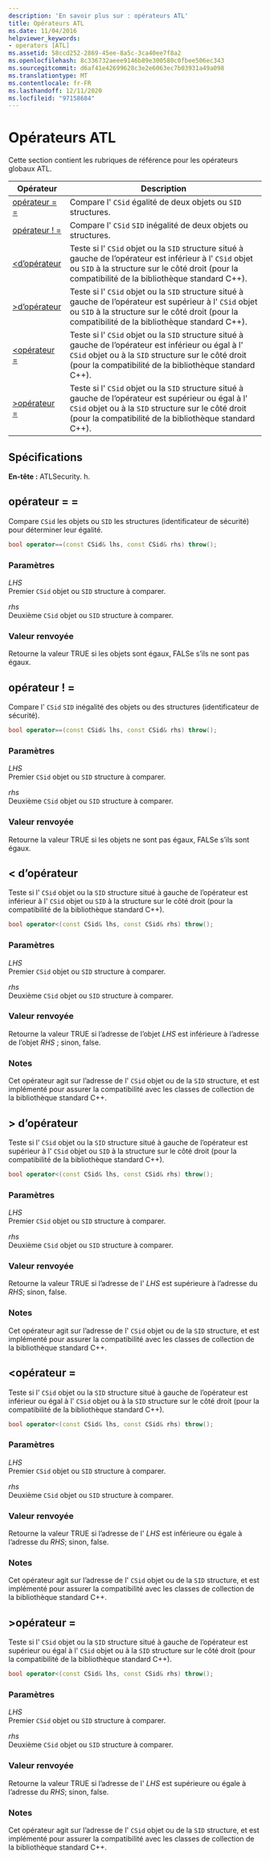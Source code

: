 ```yaml
---
description: 'En savoir plus sur : opérateurs ATL'
title: Opérateurs ATL
ms.date: 11/04/2016
helpviewer_keywords:
- operators [ATL]
ms.assetid: 58ccd252-2869-45ee-8a5c-3ca40ee7f8a2
ms.openlocfilehash: 8c336732aeee9146b89e300580c0fbee506ec343
ms.sourcegitcommit: d6af41e42699628c3e2e6063ec7b03931a49a098
ms.translationtype: MT
ms.contentlocale: fr-FR
ms.lasthandoff: 12/11/2020
ms.locfileid: "97158684"
---
```

# <a name="atl-operators"></a>Opérateurs ATL

Cette section contient les rubriques de référence pour les opérateurs globaux ATL.

|Opérateur|Description|
|--------------|-----------------|
|[opérateur = =](#operator_eq_eq)|Compare l' `CSid` égalité de deux objets ou `SID` structures.|
|[opérateur ! =](#operator_neq)|Compare l' `CSid` `SID` inégalité de deux objets ou structures.|
|[<d’opérateur ](#operator_lt)|Teste si l' `CSid` objet ou la `SID` structure situé à gauche de l’opérateur est inférieur à l' `CSid` objet ou `SID` à la structure sur le côté droit (pour la compatibilité de la bibliothèque standard C++).|
|[>d’opérateur ](#operator_gt)|Teste si l' `CSid` objet ou la `SID` structure situé à gauche de l’opérateur est supérieur à l' `CSid` objet ou `SID` à la structure sur le côté droit (pour la compatibilité de la bibliothèque standard C++).|
|[<opérateur =](#operator_lt__eq)|Teste si l' `CSid` objet ou la `SID` structure situé à gauche de l’opérateur est inférieur ou égal à l' `CSid` objet ou à la `SID` structure sur le côté droit (pour la compatibilité de la bibliothèque standard C++).|
|[>opérateur =](#operator_gt__eq)|Teste si l' `CSid` objet ou la `SID` structure situé à gauche de l’opérateur est supérieur ou égal à l' `CSid` objet ou à la `SID` structure sur le côté droit (pour la compatibilité de la bibliothèque standard C++).|

## <a name="requirements"></a>Spécifications

**En-tête :** ATLSecurity. h.

## <a name="operator-"></a><a name="operator_eq_eq"></a> opérateur = =

Compare `CSid` les objets ou `SID` les structures (identificateur de sécurité) pour déterminer leur égalité.

```cpp
bool operator==(const CSid& lhs, const CSid& rhs) throw();
```

### <a name="parameters"></a>Paramètres

*LHS*<br/>
Premier `CSid` objet ou `SID` structure à comparer.

*rhs*<br/>
Deuxième `CSid` objet ou `SID` structure à comparer.

### <a name="return-value"></a>Valeur renvoyée

Retourne la valeur TRUE si les objets sont égaux, FALSe s’ils ne sont pas égaux.

## <a name="operator-"></a><a name="operator_neq"></a> opérateur ! =

Compare l' `CSid` `SID` inégalité des objets ou des structures (identificateur de sécurité).

```cpp
bool operator==(const CSid& lhs, const CSid& rhs) throw();
```

### <a name="parameters"></a>Paramètres

*LHS*<br/>
Premier `CSid` objet ou `SID` structure à comparer.

*rhs*<br/>
Deuxième `CSid` objet ou `SID` structure à comparer.

### <a name="return-value"></a>Valeur renvoyée

Retourne la valeur TRUE si les objets ne sont pas égaux, FALSe s’ils sont égaux.

## <a name="operator-"></a><a name="operator_lt"></a> < d’opérateur

Teste si l' `CSid` objet ou la `SID` structure situé à gauche de l’opérateur est inférieur à l' `CSid` objet ou `SID` à la structure sur le côté droit (pour la compatibilité de la bibliothèque standard C++).

```cpp
bool operator<(const CSid& lhs, const CSid& rhs) throw();
```

### <a name="parameters"></a>Paramètres

*LHS*<br/>
Premier `CSid` objet ou `SID` structure à comparer.

*rhs*<br/>
Deuxième `CSid` objet ou `SID` structure à comparer.

### <a name="return-value"></a>Valeur renvoyée

Retourne la valeur TRUE si l’adresse de l’objet *LHS* est inférieure à l’adresse de l’objet *RHS* ; sinon, false.

### <a name="remarks"></a>Notes

Cet opérateur agit sur l’adresse de l' `CSid` objet ou de la `SID` structure, et est implémenté pour assurer la compatibilité avec les classes de collection de la bibliothèque standard C++.

## <a name="operator-"></a><a name="operator_gt"></a> > d’opérateur

Teste si l' `CSid` objet ou la `SID` structure situé à gauche de l’opérateur est supérieur à l' `CSid` objet ou `SID` à la structure sur le côté droit (pour la compatibilité de la bibliothèque standard C++).

```cpp
bool operator<(const CSid& lhs, const CSid& rhs) throw();
```

### <a name="parameters"></a>Paramètres

*LHS*<br/>
Premier `CSid` objet ou `SID` structure à comparer.

*rhs*<br/>
Deuxième `CSid` objet ou `SID` structure à comparer.

### <a name="return-value"></a>Valeur renvoyée

Retourne la valeur TRUE si l’adresse de l' *LHS* est supérieure à l’adresse du *RHS*; sinon, false.

### <a name="remarks"></a>Notes

Cet opérateur agit sur l’adresse de l' `CSid` objet ou de la `SID` structure, et est implémenté pour assurer la compatibilité avec les classes de collection de la bibliothèque standard C++.

## <a name="operator-"></a><a name="operator_lt__eq"></a> <opérateur =

Teste si l' `CSid` objet ou la `SID` structure situé à gauche de l’opérateur est inférieur ou égal à l' `CSid` objet ou à la `SID` structure sur le côté droit (pour la compatibilité de la bibliothèque standard C++).

```cpp
bool operator<(const CSid& lhs, const CSid& rhs) throw();
```

### <a name="parameters"></a>Paramètres

*LHS*<br/>
Premier `CSid` objet ou `SID` structure à comparer.

*rhs*<br/>
Deuxième `CSid` objet ou `SID` structure à comparer.

### <a name="return-value"></a>Valeur renvoyée

Retourne la valeur TRUE si l’adresse de l' *LHS* est inférieure ou égale à l’adresse du *RHS*; sinon, false.

### <a name="remarks"></a>Notes

Cet opérateur agit sur l’adresse de l' `CSid` objet ou de la `SID` structure, et est implémenté pour assurer la compatibilité avec les classes de collection de la bibliothèque standard C++.

## <a name="operator-"></a><a name="operator_gt__eq"></a> >opérateur =

Teste si l' `CSid` objet ou la `SID` structure situé à gauche de l’opérateur est supérieur ou égal à l' `CSid` objet ou à la `SID` structure sur le côté droit (pour la compatibilité de la bibliothèque standard C++).

```cpp
bool operator<(const CSid& lhs, const CSid& rhs) throw();
```

### <a name="parameters"></a>Paramètres

*LHS*<br/>
Premier `CSid` objet ou `SID` structure à comparer.

*rhs*<br/>
Deuxième `CSid` objet ou `SID` structure à comparer.

### <a name="return-value"></a>Valeur renvoyée

Retourne la valeur TRUE si l’adresse de l' *LHS* est supérieure ou égale à l’adresse du *RHS*; sinon, false.

### <a name="remarks"></a>Notes

Cet opérateur agit sur l’adresse de l' `CSid` objet ou de la `SID` structure, et est implémenté pour assurer la compatibilité avec les classes de collection de la bibliothèque standard C++.
